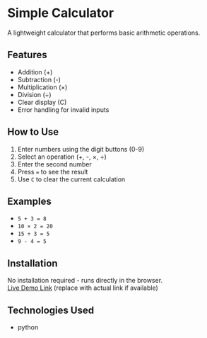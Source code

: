 # Simple Calculator

A lightweight calculator that performs basic arithmetic operations.

## Features
- Addition (+)
- Subtraction (-)
- Multiplication (×)
- Division (÷)
- Clear display (C)
- Error handling for invalid inputs

## How to Use
1. Enter numbers using the digit buttons (0-9)
2. Select an operation (+, -, ×, ÷)
3. Enter the second number
4. Press `=` to see the result
5. Use `C` to clear the current calculation

## Examples
- `5 + 3 = 8`
- `10 × 2 = 20`
- `15 ÷ 3 = 5`
- `9 - 4 = 5`

## Installation
No installation required - runs directly in the browser.  
[Live Demo Link](#) (replace with actual link if available)

## Technologies Used
- python

